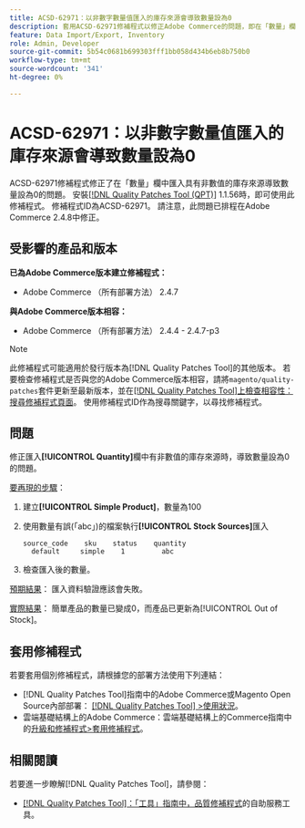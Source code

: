 ```yaml
---
title: ACSD-62971：以非數字數量值匯入的庫存來源會導致數量設為0
description: 套用ACSD-62971修補程式以修正Adobe Commerce的問題，即在「數量」欄中匯入具有非數值的庫存來源會導致數量設為0。
feature: Data Import/Export, Inventory
role: Admin, Developer
source-git-commit: 5b54c0681b699303fff1bb058d434b6eb8b750b0
workflow-type: tm+mt
source-wordcount: '341'
ht-degree: 0%

---
```



# ACSD-62971：以非數字數量值匯入的庫存來源會導致數量設為0

ACSD-62971修補程式修正了在「數量」欄中匯入具有非數值的庫存來源導致數量設為0的問題。 安裝[[!DNL Quality Patches Tool (QPT)]](/help/tools/quality-patches-tool/quality-patches-tool-to-self-serve-quality-patches.md) 1.1.56時，即可使用此修補程式。 修補程式ID為ACSD-62971。 請注意，此問題已排程在Adobe Commerce 2.4.8中修正。

## 受影響的產品和版本

**已為Adobe Commerce版本建立修補程式：**

* Adobe Commerce （所有部署方法） 2.4.7

**與Adobe Commerce版本相容：**

* Adobe Commerce （所有部署方法） 2.4.4 - 2.4.7-p3

>[!NOTE]
>
>此修補程式可能適用於發行版本為[!DNL Quality Patches Tool]的其他版本。 若要檢查修補程式是否與您的Adobe Commerce版本相容，請將`magento/quality-patches`套件更新至最新版本，並在[[!DNL Quality Patches Tool]上檢查相容性：搜尋修補程式頁面](https://experienceleague.adobe.com/tools/commerce-quality-patches/index.html)。 使用修補程式ID作為搜尋關鍵字，以尋找修補程式。

## 問題

修正匯入&#x200B;**[!UICONTROL Quantity]**&#x200B;欄中有非數值的庫存來源時，導致數量設為0的問題。

<u>要再現的步驟</u>：

1. 建立&#x200B;**[!UICONTROL Simple Product]**，數量為100
1. 使用數量有誤(「abc」)的檔案執行&#x200B;**[!UICONTROL Stock Sources]**&#x200B;匯入

   ```table
   source_code    sku    status    quantity
     default     simple    1         abc
   ```

1. 檢查匯入後的數量。

<u>預期結果</u>：
匯入資料驗證應該會失敗。

<u>實際結果</u>：
簡單產品的數量已變成0，而產品已更新為[!UICONTROL Out of Stock]。

## 套用修補程式

若要套用個別修補程式，請根據您的部署方法使用下列連結：

* [!DNL Quality Patches Tool]指南中的Adobe Commerce或Magento Open Source內部部署： [[!DNL Quality Patches Tool] >使用狀況](/help/tools/quality-patches-tool/usage.md)。
* 雲端基礎結構上的Adobe Commerce：雲端基礎結構上的Commerce指南中的[升級和修補程式>套用修補程式](https://experienceleague.adobe.com/docs/commerce-cloud-service/user-guide/develop/upgrade/apply-patches.html)。

## 相關閱讀

若要進一步瞭解[!DNL Quality Patches Tool]，請參閱：

* [[!DNL Quality Patches Tool]：「工具」指南中，品質修補程式](/help/tools/quality-patches-tool/quality-patches-tool-to-self-serve-quality-patches.md)的自助服務工具。

